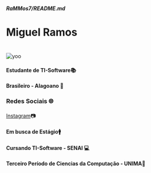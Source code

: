 ##### RaMMos7/README.md <h5>
# **Miguel Ramos** <h1>
![yoo](https://github.com/user-attachments/assets/2c697fcb-116c-4092-af05-b76bb06555e0)
#### Estudante de TI-Software📚 <h4>
#### Brasileiro - Alagoano 🚩 <h4>

### Redes Sociais 🌐 <h4>
[Instagram](https://www.instagram.com/rammos_mi?igsh=NDNwOTcxb2pod3Y0&utm_source=qr)📷

#### Em busca de Estágio🚹 <h4>
#### Cursando TI-Software - SENAI 💻 <h4>
#### Terceiro Período de Ciencias da Computação - UNIMA🔗 <h4>

